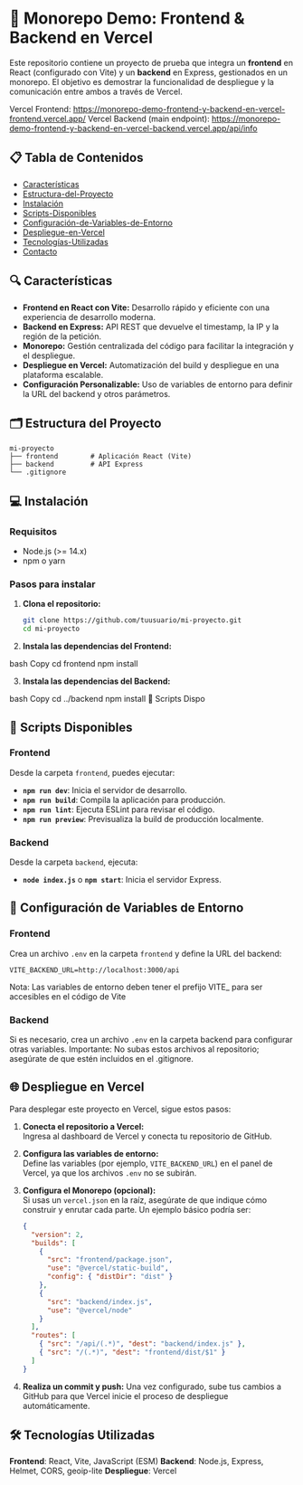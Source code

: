# 🚀 Monorepo Demo: Frontend & Backend en Vercel

Este repositorio contiene un proyecto de prueba que integra un **frontend** en React (configurado con Vite) y un **backend** en Express, gestionados en un monorepo. El objetivo es demostrar la funcionalidad de despliegue y la comunicación entre ambos a través de Vercel.

Vercel Frontend: https://monorepo-demo-frontend-y-backend-en-vercel-frontend.vercel.app/
Vercel Backend (main endpoint): https://monorepo-demo-frontend-y-backend-en-vercel-backend.vercel.app/api/info

## 📋 Tabla de Contenidos

- [Características](#-características)
- [Estructura-del-Proyecto](#-estructura-del-proyecto)
- [Instalación](#-instalación)
- [Scripts-Disponibles](#-scripts-disponibles)
- [Configuración-de-Variables-de-Entorno](#-configuración-de-variables-de-entorno)
- [Despliegue-en-Vercel](#-despliegue-en-vercel)
- [Tecnologías-Utilizadas](#-tecnologías-utilizadas)
- [Contacto](#-contacto)

## 🔍 Características

- **Frontend en React con Vite:** Desarrollo rápido y eficiente con una experiencia de desarrollo moderna.
- **Backend en Express:** API REST que devuelve el timestamp, la IP y la región de la petición.
- **Monorepo:** Gestión centralizada del código para facilitar la integración y el despliegue.
- **Despliegue en Vercel:** Automatización del build y despliegue en una plataforma escalable.
- **Configuración Personalizable:** Uso de variables de entorno para definir la URL del backend y otros parámetros.

## 🗂️ Estructura del Proyecto

```plaintext
mi-proyecto
├── frontend        # Aplicación React (Vite)
├── backend         # API Express
└── .gitignore
```

## 💻 Instalación

### Requisitos

- Node.js (>= 14.x)
- npm o yarn

### Pasos para instalar

1. **Clona el repositorio:**

   ```bash
   git clone https://github.com/tuusuario/mi-proyecto.git
   cd mi-proyecto
   ```

2. **Instala las dependencias del Frontend:**

bash
Copy
cd frontend
npm install


3. **Instala las dependencias del Backend:**

bash
Copy
cd ../backend
npm install
🚀 Scripts Dispo

## 🚀 Scripts Disponibles

### Frontend

Desde la carpeta `frontend`, puedes ejecutar:

- **`npm run dev`**: Inicia el servidor de desarrollo.
- **`npm run build`**: Compila la aplicación para producción.
- **`npm run lint`**: Ejecuta ESLint para revisar el código.
- **`npm run preview`**: Previsualiza la build de producción localmente.

### Backend

Desde la carpeta `backend`, ejecuta:

- **`node index.js`** o **`npm start`**: Inicia el servidor Express.

## 🔧 Configuración de Variables de Entorno

### Frontend

Crea un archivo `.env` en la carpeta `frontend` y define la URL del backend:

```env
VITE_BACKEND_URL=http://localhost:3000/api
```
Nota: Las variables de entorno deben tener el prefijo VITE_ para ser accesibles en el código de Vite

### Backend
Si es necesario, crea un archivo `.env` en la carpeta backend para configurar otras variables. Importante: No subas estos archivos al repositorio; asegúrate de que estén incluidos en el .gitignore.

## 🌐 Despliegue en Vercel

Para desplegar este proyecto en Vercel, sigue estos pasos:

1. **Conecta el repositorio a Vercel:**  
   Ingresa al dashboard de Vercel y conecta tu repositorio de GitHub.

2. **Configura las variables de entorno:**  
   Define las variables (por ejemplo, `VITE_BACKEND_URL`) en el panel de Vercel, ya que los archivos `.env` no se subirán.

3. **Configura el Monorepo (opcional):**  
   Si usas un `vercel.json` en la raíz, asegúrate de que indique cómo construir y enrutar cada parte. Un ejemplo básico podría ser:

   ```json
   {
     "version": 2,
     "builds": [
       {
         "src": "frontend/package.json",
         "use": "@vercel/static-build",
         "config": { "distDir": "dist" }
       },
       {
         "src": "backend/index.js",
         "use": "@vercel/node"
       }
     ],
     "routes": [
       { "src": "/api/(.*)", "dest": "backend/index.js" },
       { "src": "/(.*)", "dest": "frontend/dist/$1" }
     ]
   }
   ```

4. **Realiza un commit y push:**
Una vez configurado, sube tus cambios a GitHub para que Vercel inicie el proceso de despliegue automáticamente.


## 🛠️ Tecnologías Utilizadas
**Frontend**: React, Vite, JavaScript (ESM)
**Backend**: Node.js, Express, Helmet, CORS, geoip-lite
**Despliegue**: Vercel
